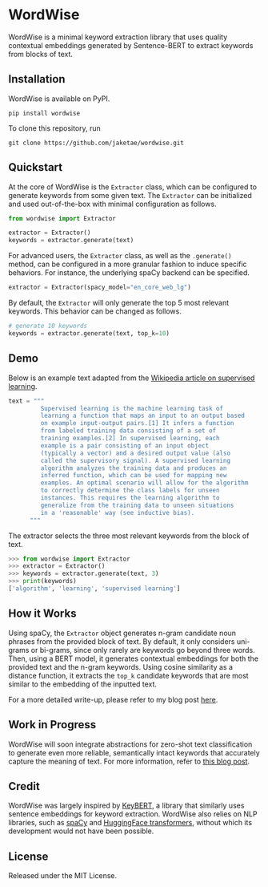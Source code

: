# WordWise

WordWise is a minimal keyword extraction library that uses quality contextual embeddings generated by Sentence-BERT to extract keywords from blocks of text.

## Installation

WordWise is available on PyPI.

```
pip install wordwise
```

To clone this repository, run

```
git clone https://github.com/jaketae/wordwise.git
```

## Quickstart

At the core of WordWise is the `Extractor` class, which can be configured to generate keywords from some given text. The `Extractor` can be initialized and used out-of-the-box with minimal configuration as follows.

```python
from wordwise import Extractor

extractor = Extractor()
keywords = extractor.generate(text)
```

For advanced users, the `Extractor` class, as well as the `.generate()` method, can be configured in a more granular fashion to induce specific behaviors. For instance, the underlying spaCy backend can be specified.

```python
extractor = Extractor(spacy_model="en_core_web_lg")
```

By default, the `Extractor` will only generate the top 5 most relevant keywords. This behavior can be changed as follows.

```python
# generate 10 keywords
keywords = extractor.generate(text, top_k=10)
```

## Demo

Below is an example text adapted from the [Wikipedia article on supervised learning](https://en.wikipedia.org/wiki/Supervised_learning).

```python
text = """
         Supervised learning is the machine learning task of 
         learning a function that maps an input to an output based 
         on example input-output pairs.[1] It infers a function 
         from labeled training data consisting of a set of 
         training examples.[2] In supervised learning, each 
         example is a pair consisting of an input object 
         (typically a vector) and a desired output value (also 
         called the supervisory signal). A supervised learning 
         algorithm analyzes the training data and produces an 
         inferred function, which can be used for mapping new 
         examples. An optimal scenario will allow for the algorithm 
         to correctly determine the class labels for unseen 
         instances. This requires the learning algorithm to  
         generalize from the training data to unseen situations 
         in a 'reasonable' way (see inductive bias).
      """
```

The extractor selects the three most relevant keywords from the block of text.

```python
>>> from wordwise import Extractor
>>> extractor = Extractor()
>>> keywords = extractor.generate(text, 3)
>>> print(keywords)
['algorithm', 'learning', 'supervised learning']
```

## How it Works

Using spaCy, the `Extractor` object generates n-gram candidate noun phrases from the provided block of text. By default, it only considers uni-grams or bi-grams, since only rarely are keywords go beyond three words. Then, using a BERT model, it generates contextual embeddings for both the provided text and the n-gram keywords. Using cosine similarity as a distance function, it extracts the `top_k` candidate keywords that are most similar to the embedding of the inputted text. 

For a more detailed write-up, please refer to my blog post [here](https://jaketae.github.io/study/keyword-extraction/).

## Work in Progress

WordWise will soon integrate abstractions for zero-shot text classification to generate even more reliable, semantically intact keywords that accurately capture the meaning of text. For more information, refer to [this blog post](https://jaketae.github.io/study/zero-shot-classification/).

## Credit

WordWise was largely inspired by [KeyBERT](https://github.com/MaartenGr/KeyBERT), a library that similarly uses sentence embeddings for keyword extraction. WordWise also relies on NLP libraries, such as [spaCy](https://spacy.io) and [HuggingFace transformers](https://huggingface.co/transformers/), without which its development would not have been possible. 

## License

Released under the MIT License.